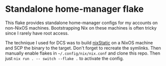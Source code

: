 # Standalone home-manager flake

This flake provides standalone home-manager configs for my accounts on non-NixOS machines. Bootstrapping Nix on these machines is often tricky since I rarely have root access.

The technique I used for DCS was to build [nixStatic](https://search.nixos.org/packages?channel=24.05&show=nixStatic&from=0&size=50&sort=relevance&type=packages&query=nixstatic) on a NixOS machine and SCP the binary to the target. Don't forget to recreate the symlinks. Then manually enable flakes in `~/.config/nix/nix.conf` and clone this repo. Then just `nix run . -- switch --flake .` to activate the config.
